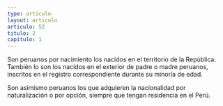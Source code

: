 ```yaml
---
type: articulo
layout: articulo
articulo: 52
titulo: 2
capitulo: 1
---
```

Son peruanos por nacimiento los nacidos en el territorio de la República. También lo son los nacidos en el exterior de padre o madre peruanos, inscritos en el registro correspondiente durante su minoría de edad.

Son asimismo peruanos los que adquieren la nacionalidad por naturalización o por opción, siempre que tengan residencia en el Perú.